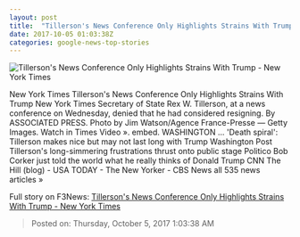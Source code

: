 ```yaml
---
layout: post
title:  "Tillerson's News Conference Only Highlights Strains With Trump - New York Times"
date: 2017-10-05 01:03:38Z
categories: google-news-top-stories
---
```


![Tillerson's News Conference Only Highlights Strains With Trump - New York Times](https://static01.nyt.com/images/2017/10/05/us/05dc-tillerson1/05dc-tillerson1-facebookJumbo.jpg)

New York Times Tillerson's News Conference Only Highlights Strains With Trump New York Times Secretary of State Rex W. Tillerson, at a news conference on Wednesday, denied that he had considered resigning. By ASSOCIATED PRESS. Photo by Jim Watson/Agence France-Presse — Getty Images. Watch in Times Video ». embed. WASHINGTON ... 'Death spiral': Tillerson makes nice but may not last long with Trump Washington Post Tillerson's long-simmering frustrations thrust onto public stage Politico Bob Corker just told the world what he really thinks of Donald Trump CNN The Hill (blog) - USA TODAY - The New Yorker - CBS News all 535 news articles »


Full story on F3News: [Tillerson's News Conference Only Highlights Strains With Trump - New York Times](http://www.f3nws.com/n/qU3NpF)

> Posted on: Thursday, October 5, 2017 1:03:38 AM
